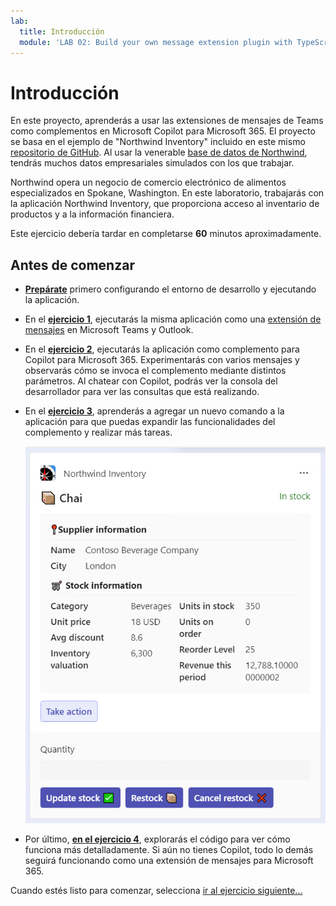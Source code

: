 ```yaml
---
lab:
  title: Introducción
  module: 'LAB 02: Build your own message extension plugin with TypeScript (TS) for Microsoft Copilot'
---
```


# Introducción

En este proyecto, aprenderás a usar las extensiones de mensajes de Teams como complementos en Microsoft Copilot para Microsoft 365. El proyecto se basa en el ejemplo de "Northwind Inventory" incluido en este mismo [repositorio de GitHub](https://github.com/OfficeDev/Copilot-for-M365-Plugins-Samples/tree/main/samples/msgext-northwind-inventory-ts). Al usar la venerable [base de datos de Northwind](https://learn.microsoft.com/dotnet/framework/data/adonet/sql/linq/downloading-sample-databases), tendrás muchos datos empresariales simulados con los que trabajar.

Northwind opera un negocio de comercio electrónico de alimentos especializados en Spokane, Washington. En este laboratorio, trabajarás con la aplicación Northwind Inventory, que proporciona acceso al inventario de productos y a la información financiera.

Este ejercicio debería tardar en completarse **60** minutos aproximadamente.

## Antes de comenzar

- [**Prepárate**](./2-prepare-development-environment.md) primero configurando el entorno de desarrollo y ejecutando la aplicación.

- En el [**ejercicio 1**](./3-exercise-1-run-message-extension.md), ejecutarás la misma aplicación como una [extensión de mensajes](https://learn.microsoft.com/microsoftteams/platform/messaging-extensions/what-are-messaging-extensions) en Microsoft Teams y Outlook.

- En el [**ejercicio 2**](./4-exercise-2-run-copilot-plugin.md), ejecutarás la aplicación como complemento para Copilot para Microsoft 365. Experimentarás con varios mensajes y observarás cómo se invoca el complemento mediante distintos parámetros. Al chatear con Copilot, podrás ver la consola del desarrollador para ver las consultas que está realizando.

- En el [**ejercicio 3**](./5-exercise-3-add-new-command.md), aprenderás a agregar un nuevo comando a la aplicación para que puedas expandir las funcionalidades del complemento y realizar más tareas.

  ![Captura de pantalla de una tarjeta adaptable que muestra un producto.](../media/1-00-product-card-only.png)

- Por último, [**en el ejercicio 4**](./6-exercise-4-explore-plugin-source-code.md), explorarás el código para ver cómo funciona más detalladamente. Si aún no tienes Copilot, todo lo demás seguirá funcionando como una extensión de mensajes para Microsoft 365.

Cuando estés listo para comenzar, selecciona [ir al ejercicio siguiente...](./2-prepare-development-environment.md)